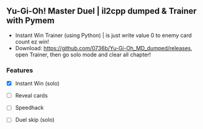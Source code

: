 ## Yu-Gi-Oh! Master Duel | il2cpp dumped & Trainer with Pymem
- Instant Win Trainer (using Python) | is just write value 0 to enemy card count ez win!
- Download: https://github.com/0736b/Yu-Gi-Oh_MD_dumped/releases, open Trainer, then go solo mode and clear all chapter!

### Features
- [x] Instant Win (solo)
- [ ] Reveal cards
- [ ] Speedhack
- [ ] Duel skip (solo)

